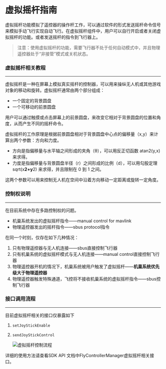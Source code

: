 # 虚拟摇杆指南

虚拟摇杆功能模拟了遥控器的操作杆工作，可以通过软件的形式发送摇杆命令信号来模拟手动飞行实现自动飞行。在虚拟摇杆组件中，用户可以自行开启或者关闭虚拟摇杆的功能。或者发送摇杆的指令到飞行器上。

> 注意：使用虚拟摇杆的功能，需要飞行器不处于任何自动模式中，并且物理遥控器处于“非接管”模式或关机状态。
>

### 虚拟摇杆相关教程

---

虚拟摇杆是一种在屏幕上模拟真实摇杆的控制器，可以用来操纵无人机或其他游戏对象的移动和旋转。虚拟摇杆通常由两个部分组成：

- 一个固定的背景圆盘
- 一个可移动的前景圆盘

用户可以通过触摸或点击屏幕上的前景圆盘，来改变它相对于背景圆盘的位置和角度，从而产生不同的摇杆命令。

虚拟摇杆的工作原理是根据前景圆盘相对于背景圆盘中心点的偏移量（x,y）来计算出两个参数：方向和力度。

- 方向是指偏移量与水平轴之间形成的夹角（θ），可以用反正切函数 atan2(y,x) 来求得。
- 力度是指偏移量与背景圆盘半径（r）之间形成的比例（d），可以用勾股定理 sqrt(x**2+y**2) 来求得，并且限制在 0 到 1 之间。

这两个参数可以用来控制无人机在空间中沿着方向移动一定距离或旋转一定角度。

### 控制权说明

---

在目前系统中存在多路控制权的问题。

- 机巢系统发出的虚拟摇杆指令——manual control for mavlink
- 物理遥控器发出的摇杆指令——sbus protocol指令

在同一个时刻，仅存在如下几种情况：

1. 只有物理遥控器与无人机连接——sbus直接控制飞行器
2. 只有机巢系统的虚拟摇杆模式与无人机连接——manual control直接控制飞行器
3. 物理遥控器开机的情况下，机巢系统被用户触发了虚拟摇杆——**机巢系统优先级大于物理遥控器**
4. 物理遥控器触发特殊通道，飞控将不接收机巢系统的虚拟摇杆指令——sbus控制飞行器

### 接口调用流程

---

目前虚拟摇杆相关的接口仅暴露如下

1. `setJoyStickEnable`
2. `sendJoyStickControl`

   ![虚拟摇杆控制流程](https://imgs.wiki/imgs/2023/03/01/ce9489ea642a89a8.jpg)


详细的使用方法请查看SDK API 文档中FlyControllerManager虚拟摇杆相关接口。